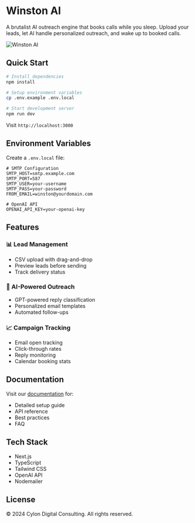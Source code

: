 # Winston AI

A brutalist AI outreach engine that books calls while you sleep. Upload your leads, let AI handle personalized outreach, and wake up to booked calls.

![Winston AI](public/screenshot.png)

## Quick Start

```bash
# Install dependencies
npm install

# Setup environment variables
cp .env.example .env.local

# Start development server
npm run dev
```

Visit `http://localhost:3000`

## Environment Variables

Create a `.env.local` file:

```env
# SMTP Configuration
SMTP_HOST=smtp.example.com
SMTP_PORT=587
SMTP_USER=your-username
SMTP_PASS=your-password
FROM_EMAIL=winston@yourdomain.com

# OpenAI API
OPENAI_API_KEY=your-openai-key
```

## Features

### 📊 Lead Management
- CSV upload with drag-and-drop
- Preview leads before sending
- Track delivery status

### 🤖 AI-Powered Outreach
- GPT-powered reply classification
- Personalized email templates
- Automated follow-ups

### 📈 Campaign Tracking
- Email open tracking
- Click-through rates
- Reply monitoring
- Calendar booking stats

## Documentation

Visit our [documentation](https://your-domain.com/docs) for:
- Detailed setup guide
- API reference
- Best practices
- FAQ

## Tech Stack

- Next.js
- TypeScript
- Tailwind CSS
- OpenAI API
- Nodemailer

## License

© 2024 Cylon Digital Consulting. All rights reserved.
